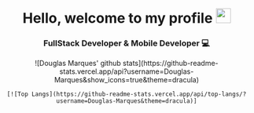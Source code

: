 <h1 align="center"> Hello, welcome to my profile <img src="https://media.giphy.com/media/hvRJCLFzcasrR4ia7z/giphy.gif" width="30px"></h1>

<h3 align="center">FullStack Developer & Mobile Developer 💻</h3>

<div align="center">

  <p align="center">
    ![Douglas Marques' github stats](https://github-readme-stats.vercel.app/api?username=Douglas-Marques&show_icons=true&theme=dracula)
  
    [![Top Langs](https://github-readme-stats.vercel.app/api/top-langs/?username=Douglas-Marques&theme=dracula)]
  </p>
  
</div>
